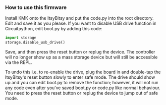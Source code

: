 ### How to use this firmware

Install KMK onto the ItsyBitsy and put the code.py into the root directory. Edit and save it as you please. If you want to disable USB drive function in Circuitpython, edit boot.py by adding this code: 
```python
import storage
storage.disable_usb_drive()
```
Save, and then press the reset button or replug the device. The controller will no longer show up as a mass storage device but will still be accessible via the REPL.

To undo this i.e. to re-enable the drive, plug the board in and double-tap the ItsyBitsy's reset button slowly to enter safe mode. The drive should show up and you can edit boot.py to remove the function; however, it will not run any code even after you've saved boot.py or code.py like normal behaviour. You need to press the reset button or replug the device to jump out of safe mode.
